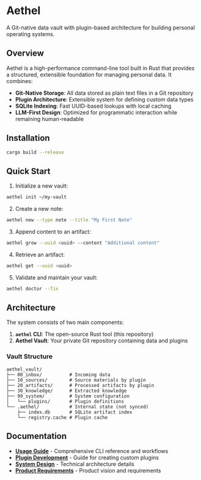 # Aethel

A Git-native data vault with plugin-based architecture for building personal operating systems.

## Overview

Aethel is a high-performance command-line tool built in Rust that provides a structured, extensible foundation for managing personal data. It combines:

- **Git-Native Storage**: All data stored as plain text files in a Git repository
- **Plugin Architecture**: Extensible system for defining custom data types
- **SQLite Indexing**: Fast UUID-based lookups with local caching
- **LLM-First Design**: Optimized for programmatic interaction while remaining human-readable

## Installation

```bash
cargo build --release
```

## Quick Start

1. Initialize a new vault:
```bash
aethel init ~/my-vault
```

2. Create a new note:
```bash
aethel new --type note --title "My First Note"
```

3. Append content to an artifact:
```bash
aethel grow --uuid <uuid> --content "Additional content"
```

4. Retrieve an artifact:
```bash
aethel get --uuid <uuid>
```

5. Validate and maintain your vault:
```bash
aethel doctor --fix
```

## Architecture

The system consists of two main components:

1. **`aethel` CLI**: The open-source Rust tool (this repository)
2. **Aethel Vault**: Your private Git repository containing data and plugins

### Vault Structure

```
aethel_vault/
├── 00_inbox/          # Incoming data
├── 10_sources/        # Source materials by plugin
├── 20_artifacts/      # Processed artifacts by plugin
├── 30_knowledge/      # Extracted knowledge
├── 99_system/         # System configuration
│   └── plugins/       # Plugin definitions
└── .aethel/           # Internal state (not synced)
    ├── index.db       # SQLite artifact index
    └── registry.cache # Plugin cache
```

## Documentation

- **[Usage Guide](docs/usage.md)** - Comprehensive CLI reference and workflows
- **[Plugin Development](docs/plugin.md)** - Guide for creating custom plugins
- **[System Design](docs/sdd.md)** - Technical architecture details
- **[Product Requirements](docs/prd.md)** - Product vision and requirements
